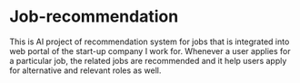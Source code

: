 # Job-recommendation

This is AI project of recommendation system for jobs that is integrated into web portal of the start-up company I work for. Whenever a user applies for a particular job, the related jobs are recommended and it help users apply for alternative and relevant roles as well.
